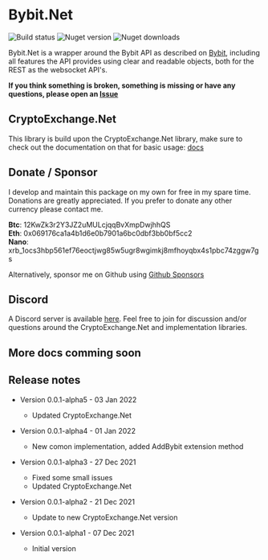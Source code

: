 # Bybit.Net
![Build status](https://app.travis-ci.com/JKorf/Bybit.Net.svg?token=2PbyJrjvDDpys8nuT4Xb&branch=main) ![Nuget version](https://img.shields.io/nuget/v/Bybit.net.svg)  ![Nuget downloads](https://img.shields.io/nuget/dt/Bybit.Net.svg)
 
Bybit.Net is a wrapper around the Bybit API as described on [Bybit](https://bybit-exchange.github.io/docs/spot/#t-introduction), including all features the API provides using clear and readable objects, both for the REST  as the websocket API's.

**If you think something is broken, something is missing or have any questions, please open an [Issue](https://github.com/JKorf/Bybit.Net/issues)**

## CryptoExchange.Net
This library is build upon the CryptoExchange.Net library, make sure to check out the documentation on that for basic usage: [docs](https://github.com/JKorf/CryptoExchange.Net)

## Donate / Sponsor
I develop and maintain this package on my own for free in my spare time. Donations are greatly appreciated. If you prefer to donate any other currency please contact me.

**Btc**:  12KwZk3r2Y3JZ2uMULcjqqBvXmpDwjhhQS  
**Eth**:  0x069176ca1a4b1d6e0b7901a6bc0dbf3bb0bf5cc2  
**Nano**: xrb_1ocs3hbp561ef76eoctjwg85w5ugr8wgimkj8mfhoyqbx4s1pbc74zggw7gs  

Alternatively, sponsor me on Github using [Github Sponsors](https://github.com/sponsors/JKorf)  

## Discord
A Discord server is available [here](https://discord.gg/MSpeEtSY8t). Feel free to join for discussion and/or questions around the CryptoExchange.Net and implementation libraries.

## More docs comming soon

## Release notes
* Version 0.0.1-alpha5 - 03 Jan 2022
    * Updated CryptoExchange.Net

* Version 0.0.1-alpha4 - 01 Jan 2022
    * New comon implementation, added AddBybit extension method

* Version 0.0.1-alpha3 - 27 Dec 2021
    * Fixed some small issues
    * Updated CryptoExchange.Net

* Version 0.0.1-alpha2 - 21 Dec 2021
    * Update to new CryptoExchange.Net version

* Version 0.0.1-alpha1 - 07 Dec 2021
    * Initial version

